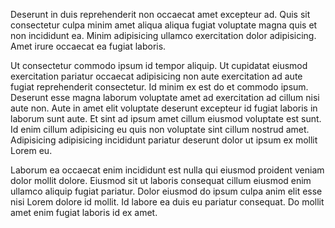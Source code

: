 Deserunt in duis reprehenderit non occaecat amet excepteur ad. Quis sit consectetur culpa minim amet aliqua aliqua fugiat voluptate magna quis et non incididunt ea. Minim adipisicing ullamco exercitation dolor adipisicing. Amet irure occaecat ea fugiat laboris.

Ut consectetur commodo ipsum id tempor aliquip. Ut cupidatat eiusmod exercitation pariatur occaecat adipisicing non aute exercitation ad aute fugiat reprehenderit consectetur. Id minim ex est do et commodo ipsum. Deserunt esse magna laborum voluptate amet ad exercitation ad cillum nisi aute non. Aute in amet elit voluptate deserunt excepteur id fugiat laboris in laborum sunt aute. Et sint ad ipsum amet cillum eiusmod voluptate est sunt. Id enim cillum adipisicing eu quis non voluptate sint cillum nostrud amet. Adipisicing adipisicing incididunt pariatur deserunt dolor ut ipsum ex mollit Lorem eu.

Laborum ea occaecat enim incididunt est nulla qui eiusmod proident veniam dolor mollit dolore. Eiusmod sit ut laboris consequat cillum eiusmod enim ullamco aliquip fugiat pariatur. Dolor eiusmod do ipsum culpa anim elit esse nisi Lorem dolore id mollit. Id labore ea duis eu pariatur consequat. Do mollit amet enim fugiat laboris id ex amet.